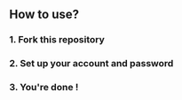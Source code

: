 ## How to use?
### 1. Fork this repository
### 2. Set up your account and password
### 3. You're done !
